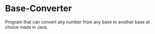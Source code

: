 # Base-Converter

Program that can convert any number from any base to another base at choice mada in Java.

